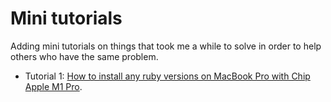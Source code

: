 # Mini tutorials
Adding mini tutorials on things that took me a while to solve in order to help others who have the same problem.

* Tutorial 1: [How to install any ruby versions on MacBook Pro with Chip Apple M1 Pro](install_ruby_MacBook_M1_chip.md).
